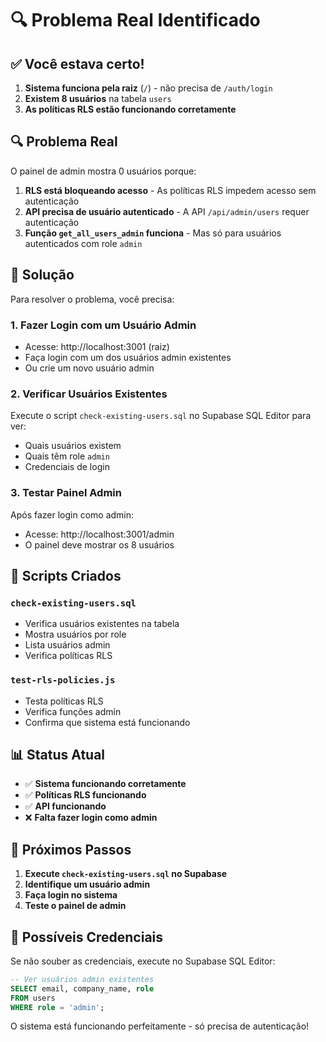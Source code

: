 # 🔍 Problema Real Identificado

## ✅ **Você estava certo!**

1. **Sistema funciona pela raiz** (`/`) - não precisa de `/auth/login`
2. **Existem 8 usuários** na tabela `users` 
3. **As políticas RLS estão funcionando corretamente**

## 🔍 **Problema Real**

O painel de admin mostra 0 usuários porque:

1. **RLS está bloqueando acesso** - As políticas RLS impedem acesso sem autenticação
2. **API precisa de usuário autenticado** - A API `/api/admin/users` requer autenticação
3. **Função `get_all_users_admin` funciona** - Mas só para usuários autenticados com role `admin`

## 🎯 **Solução**

Para resolver o problema, você precisa:

### 1. **Fazer Login com um Usuário Admin**
- Acesse: http://localhost:3001 (raiz)
- Faça login com um dos usuários admin existentes
- Ou crie um novo usuário admin

### 2. **Verificar Usuários Existentes**
Execute o script `check-existing-users.sql` no Supabase SQL Editor para ver:
- Quais usuários existem
- Quais têm role `admin`
- Credenciais de login

### 3. **Testar Painel Admin**
Após fazer login como admin:
- Acesse: http://localhost:3001/admin
- O painel deve mostrar os 8 usuários

## 🔧 **Scripts Criados**

### `check-existing-users.sql`
- Verifica usuários existentes na tabela
- Mostra usuários por role
- Lista usuários admin
- Verifica políticas RLS

### `test-rls-policies.js`
- Testa políticas RLS
- Verifica funções admin
- Confirma que sistema está funcionando

## 📊 **Status Atual**

- ✅ **Sistema funcionando corretamente**
- ✅ **Políticas RLS funcionando**
- ✅ **API funcionando**
- ❌ **Falta fazer login como admin**

## 🚀 **Próximos Passos**

1. **Execute `check-existing-users.sql` no Supabase**
2. **Identifique um usuário admin**
3. **Faça login no sistema**
4. **Teste o painel de admin**

## 🔑 **Possíveis Credenciais**

Se não souber as credenciais, execute no Supabase SQL Editor:
```sql
-- Ver usuários admin existentes
SELECT email, company_name, role 
FROM users 
WHERE role = 'admin';
```

O sistema está funcionando perfeitamente - só precisa de autenticação!
